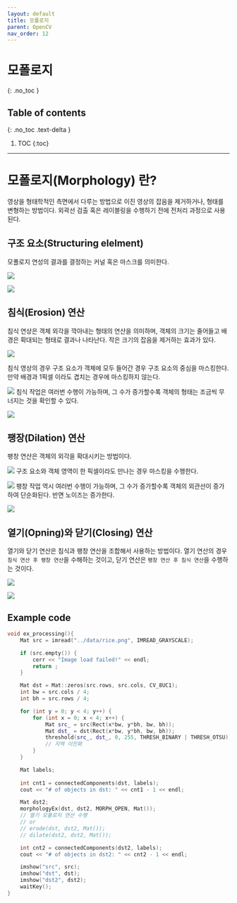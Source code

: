 ```yaml
---
layout: default
title: 모폴로지
parent: OpenCV
nav_order: 12
---
```


# 모폴로지
{: .no_toc }

## Table of contents
{: .no_toc .text-delta }

1. TOC
{:toc}

---

# 모폴로지(Morphology) 란?
영상을 형태학적인 측면에서 다루는 방법으로 이진 영상의 잡음을 제거하거나, 형태를 변형하는 방법이다. 외곽선 검출 혹은 레이블링을 수행하기 전에 전처리 과정으로 사용된다.

## 구조 요소(Structuring elelment)
모폴로지 연성의 결과를 결정하는 커널 혹은 마스크를 의미한다.

![](imgs/2023-05-03-16-35-53.png)

![](imgs/2023-05-03-16-48-28.png)

## 침식(Erosion) 연산
침식 연상은 객체 외각을 깍아내는 형태의 연산을 의미하며, 객체의 크기는 줄어들고 배경은 확대되는 형태로 결과나 나타난다. 작은 크기의 잡음을 제거하는 효과가 있다.

![](imgs/2023-05-03-16-38-37.png)

침식 영상의 경우 구조 요소가 객체에 모두 들어간 경우 구조 요소의 중심을 마스킹한다. 만약 배경과 1픽셀 이라도 겹치는 경우에 마스킹하지 않는다. 

![](imgs/2023-05-03-16-41-24.png)
침식 작업은 여러번 수행이 가능하며, 그 수가 증가할수록 객체의 형태는 조금씩 무너지는 것을 확인할 수 있다.

![](imgs/2023-05-03-16-48-07.png)


## 팽장(Dilation) 연산
팽창 연산은 객체의 외각을 확대시키는 방법이다. 

![](imgs/2023-05-03-16-44-08.png)
구조 요소와 객체 영역이 한 픽셀이라도 만나는 경우 마스킹을 수행한다.

![](imgs/2023-05-03-16-44-37.png)
팽창 작업 역시 여러번 수행이 가능하며, 그 수가 증가할수록 객체의 외관선이 증가하여 단순화된다. 반면 노이즈는 증가한다.


![](imgs/2023-05-03-16-46-36.png)



## 열기(Opning)와 닫기(Closing) 연산
열기와 닫기 연산은 침식과 팽창 연산을 조합해서 사용하는 방법이다. 열기 연산의 경우 `침식 연산 후 팽창 연산`을 수해하는 것이고, 닫기 연산은 `팽창 연산 후 침식 연산`을 수행하는 것이다.

![](imgs/2023-05-03-16-51-55.png)

![](imgs/2023-05-03-16-52-20.png)

## Example code

```cpp
void ex_processing(){
	Mat src = imread("../data/rice.png", IMREAD_GRAYSCALE);

	if (src.empty()) {
		cerr << "Image load failed!" << endl;
		return ;
	}

	Mat dst = Mat::zeros(src.rows, src.cols, CV_8UC1);
	int bw = src.cols / 4;
	int bh = src.rows / 4;

	for (int y = 0; y < 4; y++) {
		for (int x = 0; x < 4; x++) {
			Mat src_ = src(Rect(x*bw, y*bh, bw, bh));
			Mat dst_ = dst(Rect(x*bw, y*bh, bw, bh));
			threshold(src_, dst_, 0, 255, THRESH_BINARY | THRESH_OTSU);
			// 지역 이진화
		}
	}	

	Mat labels;
	
	int cnt1 = connectedComponents(dst, labels);
	cout << "# of objects in dst: " << cnt1 - 1 << endl;

	Mat dst2;
	morphologyEx(dst, dst2, MORPH_OPEN, Mat());
	// 열기 모폴로지 연산 수행
	// or
	// erode(dst, dst2, Mat());
	// dilate(dst2, dst2, Mat());

	int cnt2 = connectedComponents(dst2, labels);
	cout << "# of objects in dst2: " << cnt2 - 1 << endl;

	imshow("src", src);
	imshow("dst", dst);
	imshow("dst2", dst2);
	waitKey();
}
```
